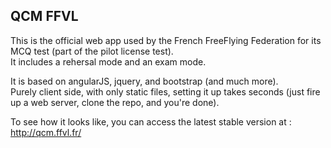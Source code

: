 QCM FFVL
--------

This is the official web app used by the French FreeFlying Federation for its MCQ test (part of the pilot license test).  
It includes a rehersal mode and an exam mode.

It is based on angularJS, jquery, and bootstrap (and much more).  
Purely client side, with only static files, setting it up takes seconds (just fire up a web server, clone the repo, and you're done).

To see how it looks like, you can access the latest stable version at : http://qcm.ffvl.fr/
